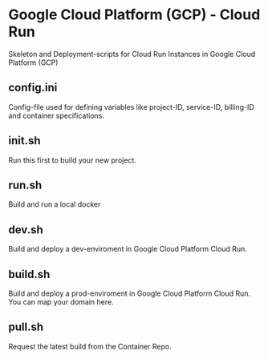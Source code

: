 # Google Cloud Platform (GCP) - Cloud Run
Skeleton and Deployment-scripts for Cloud Run Instances in Google Cloud Platform (GCP)

## config.ini

Config-file used for defining variables like project-ID, service-ID, billing-ID and container specifications.

## init.sh

Run this first to build your new project. 

## run.sh

Build and run a local docker

## dev.sh

Build and deploy a dev-enviroment in Google Cloud Platform Cloud Run.

## build.sh

Build and deploy a prod-enviroment in Google Cloud Platform Cloud Run. 
You can map your domain here.

## pull.sh

Request the latest build from the Container Repo.
